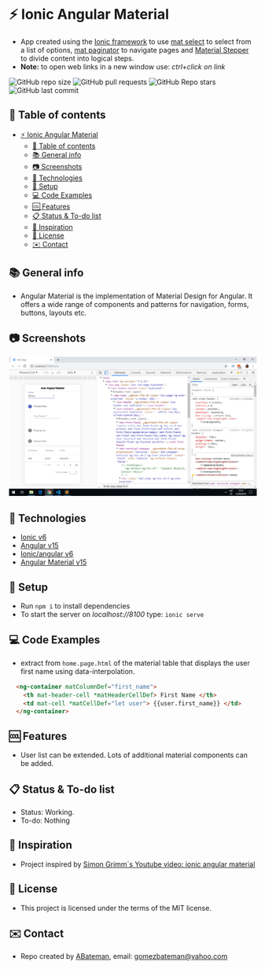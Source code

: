 # :zap: Ionic Angular Material

* App created using the [Ionic framework](https://ionicframework.com/docs) to use [mat select](https://material.angular.io/components/select/overview) to select from a list of options, [mat paginator](https://material.angular.io/components/paginator/overview) to navigate pages and [Material Stepper](https://material.angular.io/components/stepper/overview) to divide content into logical steps.
* **Note:** to open web links in a new window use: _ctrl+click on link_

![GitHub repo size](https://img.shields.io/github/repo-size/AndrewJBateman/ionic-angular-material?style=plastic)
![GitHub pull requests](https://img.shields.io/github/issues-pr/AndrewJBateman/ionic-angular-material?style=plastic)
![GitHub Repo stars](https://img.shields.io/github/stars/AndrewJBateman/ionic-angular-material?style=plastic)
![GitHub last commit](https://img.shields.io/github/last-commit/AndrewJBateman/ionic-angular-material?style=plastic)

## :page_facing_up: Table of contents

* [:zap: Ionic Angular Material](#zap-ionic-angular-material)
  * [:page_facing_up: Table of contents](#page_facing_up-table-of-contents)
  * [:books: General info](#books-general-info)
  * [:camera: Screenshots](#camera-screenshots)
  * [:signal_strength: Technologies](#signal_strength-technologies)
  * [:floppy_disk: Setup](#floppy_disk-setup)
  * [:computer: Code Examples](#computer-code-examples)
  * [:cool: Features](#cool-features)
  * [:clipboard: Status & To-do list](#clipboard-status--to-do-list)
  * [:clap: Inspiration](#clap-inspiration)
  * [:file_folder: License](#file_folder-license)
  * [:envelope: Contact](#envelope-contact)

## :books: General info

* Angular Material is the implementation of Material Design for Angular. It offers a wide range of components and patterns for navigation, forms, buttons, layouts etc.

## :camera: Screenshots

![image](./img/front-screen.png)

## :signal_strength: Technologies

* [Ionic v6](https://ionicframework.com/)
* [Angular v15](https://angular.io/)
* [Ionic/angular v6](https://www.npmjs.com/package/@ionic/angular)
* [Angular Material v15](https://material.angular.io/)

## :floppy_disk: Setup

* Run `npm i` to install dependencies
* To start the server on _localhost://8100_ type: `ionic serve`

## :computer: Code Examples

* extract from `home.page.html` of the material table that displays the user first name using data-interpolation.

```html
  <ng-container matColumnDef="first_name">
    <th mat-header-cell *matHeaderCellDef> First Name </th>
    <td mat-cell *matCellDef="let user"> {{user.first_name}} </td>
  </ng-container>
```

## :cool: Features

* User list can be extended. Lots of additional material components can be added.

## :clipboard: Status & To-do list

* Status: Working.
* To-do: Nothing

## :clap: Inspiration

* Project inspired by [Simon Grimm´s Youtube video: ionic angular material](https://www.youtube.com/watch?v=pd-CF-dWEak)

## :file_folder: License

* This project is licensed under the terms of the MIT license.

## :envelope: Contact

* Repo created by [ABateman](https://github.com/AndrewJBateman), email: gomezbateman@yahoo.com
